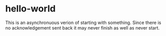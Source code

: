 # hello-world
This is an asynchronuous verion of starting with something. 
Since there is no acknowledgement sent back it may never finish as well as never start.
